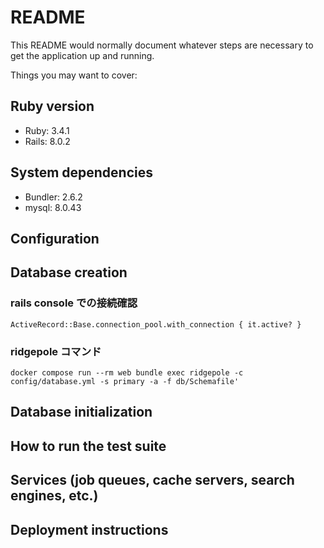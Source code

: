 # README

This README would normally document whatever steps are necessary to get the
application up and running.

Things you may want to cover:

## Ruby version
* Ruby: 3.4.1
* Rails: 8.0.2
## System dependencies
  * Bundler: 2.6.2
  * mysql: 8.0.43
## Configuration

## Database creation
### rails console での接続確認
`ActiveRecord::Base.connection_pool.with_connection { it.active? }`

### ridgepole コマンド
`docker compose run --rm web bundle exec ridgepole -c config/database.yml -s primary -a -f db/Schemafile'`

## Database initialization

## How to run the test suite

## Services (job queues, cache servers, search engines, etc.)

## Deployment instructions
